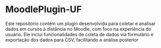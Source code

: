# MoodlePlugin-UF
Este repositório contém um plugin desenvolvido para coletar e analisar dados em cursos à distância no Moodle, com foco na experiência do usuário. Ele inclui funcionalidades de coleta de dados via formulário e exportação dos dados para CSV, facilitando a análise posterior
